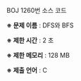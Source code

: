 BOJ 1260번 소스 코드

<b>※ 문제 이름</b> : DFS와 BFS

<b>※ 제한 시간</b> : 2 초

<b>※ 제한 메모리</b> : 128 MB

<b>※ 제출 언어</b> : C